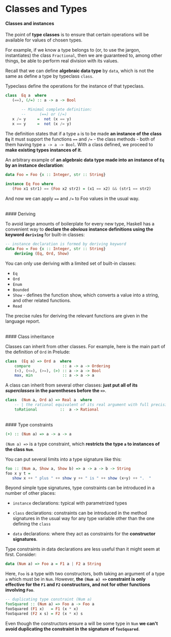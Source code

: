# Classes and Types

#### Classes and instances

The point of **type classes** is to ensure that certain operations will be available for values of chosen types. 

For example, if we know a type belongs to (or, to use the jargon, instantiates) the class `Fractional`, then we are guaranteed to, among other things, be able to perform real division with its values.

Recall that we can define **algebraic data type** by `data`, which is not the same as define a type by typeclass `class`.

Typeclass define the operations for the instance of that typeclass.

```haskell
class  Eq a  where
   (==), (/=) :: a -> a -> Bool

       -- Minimal complete definition:
       --      (==) or (/=)
   x /= y     =  not (x == y)
   x == y     =  not (x /= y)
```

The definition states that if a type `a` is to be made **an instance of the class `Eq`** it must support the functions `==` and `/=` - the class methods - both of them having type `a -> a -> Bool`. With a class defined, we proceed to **make existing types instances of it**. 

An arbitrary example of **an algebraic data type made into an instance of `Eq` by an instance declaration**:

```haskell
data Foo = Foo {x :: Integer, str :: String}
 
instance Eq Foo where
   (Foo x1 str1) == (Foo x2 str2) = (x1 == x2) && (str1 == str2)
```

And now we can apply `==` and `/=` to Foo values in the usual way.

<br>
#### Deriving

To avoid large amounts of boilerplate for every new type, Haskell has a convenient way to **declare the *obvious* instance definitions using the keyword `deriving`** for built-in classes:

```haskell
-- instance declaration is formed by deriving keyword
data Foo = Foo {x :: Integer, str :: String}
    deriving (Eq, Ord, Show)
```

You can only use deriving with a limited set of built-in classes:

- `Eq`
- `Ord`
- `Enum`
- `Bounded`
- `Show` - defines the function show, which converts a value into a string, and other related functions.
- `Read` 

The precise rules for deriving the relevant functions are given in the language report.

<br>
#### Class inheritance

Classes can inherit from other classes. For example, here is the main part of the definition of `Ord` in Prelude:

```haskell
class  (Eq a) => Ord a  where
    compare              :: a -> a -> Ordering
    (<), (<=), (>=), (>) :: a -> a -> Bool
    max, min             :: a -> a -> a
```

A class can inherit from several other classes: **just put all of its *superclasses* in the parentheses before the `=>`**.

```haskell
class  (Num a, Ord a) => Real a  where
    -- | the rational equivalent of its real argument with full precision
    toRational          ::  a -> Rational
```

<br>
#### Type constraints

```haskell
(+) :: (Num a) => a -> a -> a
```

`(Num a) =>` is a type constraint, which **restricts the type `a` to instances of the class `Num`**.

You can put several limits into a type signature like this:

```haskell
foo :: (Num a, Show a, Show b) => a -> a -> b -> String
foo x y t = 
   show x ++ " plus " ++ show y ++ " is " ++ show (x+y) ++ ".  " 
```

Beyond simple type signatures, type constraints can be introduced in a number of other places:

- `instance` declarations: typical with parametrized types

- `class` declarations: constraints can be introduced in the method signatures in the usual way for any type variable other than the one defining the `class`

- `data` declarations: where they act as constraints for the **constructor signatures**.

Type constraints in data declarations are less useful than it might seem at first. Consider:

```haskell
data (Num a) => Foo a = F1 a | F2 a String
```

Here, `Foo` is a type with two constructors, both taking an argument of a type `a` which must be in `Num`. However, **the `(Num a) =>` constraint is only effective for the `F1` and `F2` constructors, and not for other functions involving `Foo`**.

```haskell
-- duplicating type constraint (Num a)
fooSquared :: (Num a) => Foo a -> Foo a
fooSquared (F1 x)   = F1 (x * x)
fooSquared (F2 x s) = F2 (x * x) s
```

Even though the constructors ensure a will be some type in `Num` **we can't avoid duplicating the constraint in the signature of `fooSquared`**.